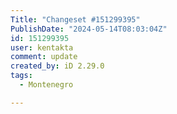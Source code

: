 ```yaml
---
Title: "Changeset #151299395"
PublishDate: "2024-05-14T08:03:04Z"
id: 151299395
user: kentakta
comment: update
created_by: iD 2.29.0
tags:
  - Montenegro

---
```

